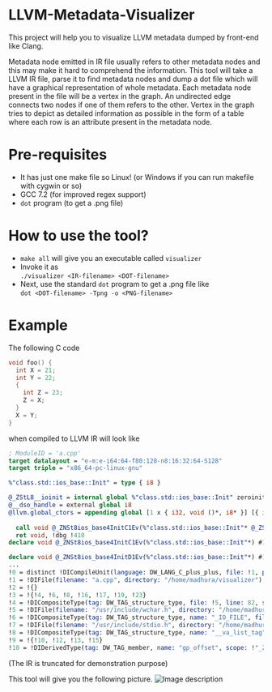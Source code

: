 # LLVM-Metadata-Visualizer
This project will help you to visualize LLVM metadata dumped by front-end like Clang. 

Metadata node emitted in IR file usually refers to other metadata nodes and this may make it hard to comprehend the information. This tool will take a LLVM IR file, parse it to find metadata nodes and dump a dot file which will have a graphical representation of whole metadata. Each metadata node present in the file will be a vertex in the graph. An undirected edge connects two nodes if one of them refers to the other. Vertex in the graph tries to depict as detailed information as possible in the form of a table where each row is an attribute present in the metadata node.


# Pre-requisites
* It has just one make file so Linux! (or Windows if you can run makefile with cygwin or so)
* GCC 7.2 (for improved regex support)
* `dot` program (to get a .png file)

# How to use the tool?
* `make all` will give you an executable called `visualizer`
* Invoke it as   
`./visualizer <IR-filename> <DOT-filename>`
* Next, use the standard `dot` program to get a .png file like     
`dot <DOT-filename> -Tpng -o <PNG-filename>`

# Example
The following C code 

```C++
void foo() {
  int X = 21;
  int Y = 22;
  {
    int Z = 23;
    Z = X;
  }
  X = Y;
}
```
when compiled to LLVM IR will look like

```llvm
; ModuleID = 'a.cpp'
target datalayout = "e-m:e-i64:64-f80:128-n8:16:32:64-S128"
target triple = "x86_64-pc-linux-gnu"

%"class.std::ios_base::Init" = type { i8 }

@_ZStL8__ioinit = internal global %"class.std::ios_base::Init" zeroinitializer, align 1
@__dso_handle = external global i8
@llvm.global_ctors = appending global [1 x { i32, void ()*, i8* }] [{ i32, void ()*, i8* } { i32 65535, void ()* @_GLOBAL__sub_I_a.cpp, i8* null }]
                                                                                                                                                                              ; Function Attrs: uwtable                                                                                                                                                     define internal void @__cxx_global_var_init() #0 section ".text.startup" !dbg !37 {
  call void @_ZNSt8ios_base4InitC1Ev(%"class.std::ios_base::Init"* @_ZStL8__ioinit), !dbg !410                                                                                  %1 = call i32 @__cxa_atexit(void (i8*)* bitcast (void (%"class.std::ios_base::Init"*)* @_ZNSt8ios_base4InitD1Ev to void (i8*)*), i8* getelementptr inbounds (%"class.std::ios_base::Init", %"class.std::ios_base::Init"* @_ZStL8__ioinit, i32 0, i32 0), i8* @__dso_handle) #2, !dbg !411
  ret void, !dbg !410                                                                                                                                                         }                                                                                                                                                                             
declare void @_ZNSt8ios_base4InitC1Ev(%"class.std::ios_base::Init"*) #1

declare void @_ZNSt8ios_base4InitD1Ev(%"class.std::ios_base::Init"*) #1
...
!0 = distinct !DICompileUnit(language: DW_LANG_C_plus_plus, file: !1, producer: "clang version 3.8.0-2ubuntu4 (tags/RELEASE_380/final)", isOptimized: false, runtimeVersion: 0, emissionKind: 1, enums: !2, retainedTypes: !3, subprograms: !36, globals: !46, imports: !48)
!1 = !DIFile(filename: "a.cpp", directory: "/home/madhura/visualizer")
!2 = !{}
!3 = !{!4, !6, !8, !16, !17, !19, !23}
!4 = !DICompositeType(tag: DW_TAG_structure_type, file: !5, line: 82, size: 64, align: 32, flags: DIFlagFwdDecl, identifier: "_ZTS11__mbstate_t")
!5 = !DIFile(filename: "/usr/include/wchar.h", directory: "/home/madhura/visualizer")
!6 = !DICompositeType(tag: DW_TAG_structure_type, name: "_IO_FILE", file: !7, line: 44, flags: DIFlagFwdDecl, identifier: "_ZTS8_IO_FILE")
!7 = !DIFile(filename: "/usr/include/stdio.h", directory: "/home/madhura/visualizer")
!8 = !DICompositeType(tag: DW_TAG_structure_type, name: "__va_list_tag", file: !1, size: 192, align: 64, elements: !9, identifier: "_ZTS13__va_list_tag")
!9 = !{!10, !12, !13, !15}
!10 = !DIDerivedType(tag: DW_TAG_member, name: "gp_offset", scope: !"_ZTS13__va_list_tag", file: !1, baseType: !11, size: 32, align: 32)

```
(The IR is truncated for demonstration purpose)

This tool will give you the following picture.
![Image description](https://user-images.githubusercontent.com/4083456/33067905-a0085b78-ced5-11e7-8295-f1fef3648c0f.png)
